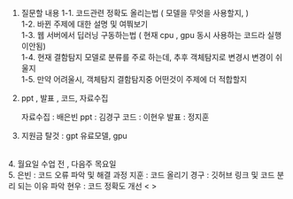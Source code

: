 1. 질문할 내용
1-1. 코드관련 정확도 올리는법 ( 모델을 무엇을 사용할지, )<br>
1-2. 바뀐 주제에 대한 설명 및 여쭤보기<br>
1-3. 웹 서버에서 딥러닝 구동하는법 ( 현재 cpu , gpu 동시 사용하는 코드라 실행이안됨)<br>
1-4. 현재 결함탐지 모델로 분류를 주로 하는데,  추후 객체탐지로 변경시 변경이 쉬울지<br>
1-5. 만약 어려울시, 객체탐지 결함탐지중 어떤것이 주제에 더 적합할지<br>

2. ppt , 발표 , 코드, 자료수집 

    자료수집 : 배은빈 
    ppt : 김경구 
    코드 : 이현우
    발표 : 정지훈<br>

3. 지원금 탈것 : gpt 유료모델, gpu
<br>
4. 월요일 수업 전 , 다음주 목요일 
<br>
5. 
    은빈 : 코드 오류 파악 및 해결 과정
    지훈 : 코드 올리기 
    경구 : 깃허브 링크 및 코드 분리 되는 이유 파악
    현우 : 코드 정확도 개선 <   >